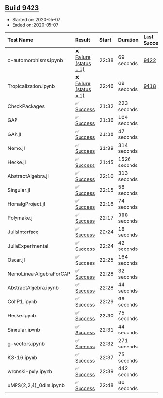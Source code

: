 ## [Build 9423](https://oscarci.mathematik.uni-kl.de/job/oscar/9423/)

* Started on: 2020-05-07
* Ended on: 2020-05-07

| Test Name    | Result | Start | Duration | Last Success | First Failure |
|:-------------|:-------|:------|:---------|:-------------|:--------------|
| c-automorphisms.ipynb | ❌ [Failure (status = 1)](https://oscarci.mathematik.uni-kl.de/job/oscar/9423/artifact/logs/build-9423/c-automorphisms.ipynb.log) | 22:38 | 69 seconds | [9422](https://oscarci.mathematik.uni-kl.de/job/oscar/9422/) | [9423](https://oscarci.mathematik.uni-kl.de/job/oscar/9423/) |
| Tropicalization.ipynb | ❌ [Failure (status = 1)](https://oscarci.mathematik.uni-kl.de/job/oscar/9423/artifact/logs/build-9423/Tropicalization.ipynb.log) | 22:46 | 69 seconds | [9418](https://oscarci.mathematik.uni-kl.de/job/oscar/9418/) | [9419](https://oscarci.mathematik.uni-kl.de/job/oscar/9419/) |
| CheckPackages | ✅ [Success](https://oscarci.mathematik.uni-kl.de/job/oscar/9423/artifact/logs/build-9423/CheckPackages.log) | 21:32 | 223 seconds |  |  |
| GAP | ✅ [Success](https://oscarci.mathematik.uni-kl.de/job/oscar/9423/artifact/logs/build-9423/GAP.log) | 21:36 | 164 seconds |  |  |
| GAP.jl | ✅ [Success](https://oscarci.mathematik.uni-kl.de/job/oscar/9423/artifact/logs/build-9423/GAP.jl.log) | 21:38 | 47 seconds |  |  |
| Nemo.jl | ✅ [Success](https://oscarci.mathematik.uni-kl.de/job/oscar/9423/artifact/logs/build-9423/Nemo.jl.log) | 21:39 | 314 seconds |  |  |
| Hecke.jl | ✅ [Success](https://oscarci.mathematik.uni-kl.de/job/oscar/9423/artifact/logs/build-9423/Hecke.jl.log) | 21:45 | 1526 seconds |  |  |
| AbstractAlgebra.jl | ✅ [Success](https://oscarci.mathematik.uni-kl.de/job/oscar/9423/artifact/logs/build-9423/AbstractAlgebra.jl.log) | 22:10 | 313 seconds |  |  |
| Singular.jl | ✅ [Success](https://oscarci.mathematik.uni-kl.de/job/oscar/9423/artifact/logs/build-9423/Singular.jl.log) | 22:15 | 58 seconds |  |  |
| HomalgProject.jl | ✅ [Success](https://oscarci.mathematik.uni-kl.de/job/oscar/9423/artifact/logs/build-9423/HomalgProject.jl.log) | 22:16 | 74 seconds |  |  |
| Polymake.jl | ✅ [Success](https://oscarci.mathematik.uni-kl.de/job/oscar/9423/artifact/logs/build-9423/Polymake.jl.log) | 22:17 | 388 seconds |  |  |
| JuliaInterface | ✅ [Success](https://oscarci.mathematik.uni-kl.de/job/oscar/9423/artifact/logs/build-9423/JuliaInterface.log) | 22:24 | 18 seconds |  |  |
| JuliaExperimental | ✅ [Success](https://oscarci.mathematik.uni-kl.de/job/oscar/9423/artifact/logs/build-9423/JuliaExperimental.log) | 22:24 | 42 seconds |  |  |
| Oscar.jl | ✅ [Success](https://oscarci.mathematik.uni-kl.de/job/oscar/9423/artifact/logs/build-9423/Oscar.jl.log) | 22:25 | 164 seconds |  |  |
| NemoLinearAlgebraForCAP | ✅ [Success](https://oscarci.mathematik.uni-kl.de/job/oscar/9423/artifact/logs/build-9423/NemoLinearAlgebraForCAP.log) | 22:28 | 32 seconds |  |  |
| AbstractAlgebra.ipynb | ✅ [Success](https://oscarci.mathematik.uni-kl.de/job/oscar/9423/artifact/logs/build-9423/AbstractAlgebra.ipynb.log) | 22:28 | 44 seconds |  |  |
| CohP1.ipynb | ✅ [Success](https://oscarci.mathematik.uni-kl.de/job/oscar/9423/artifact/logs/build-9423/CohP1.ipynb.log) | 22:29 | 69 seconds |  |  |
| Hecke.ipynb | ✅ [Success](https://oscarci.mathematik.uni-kl.de/job/oscar/9423/artifact/logs/build-9423/Hecke.ipynb.log) | 22:30 | 75 seconds |  |  |
| Singular.ipynb | ✅ [Success](https://oscarci.mathematik.uni-kl.de/job/oscar/9423/artifact/logs/build-9423/Singular.ipynb.log) | 22:31 | 44 seconds |  |  |
| g-vectors.ipynb | ✅ [Success](https://oscarci.mathematik.uni-kl.de/job/oscar/9423/artifact/logs/build-9423/g-vectors.ipynb.log) | 22:32 | 271 seconds |  |  |
| K3-16.ipynb | ✅ [Success](https://oscarci.mathematik.uni-kl.de/job/oscar/9423/artifact/logs/build-9423/K3-16.ipynb.log) | 22:37 | 75 seconds |  |  |
| wronski-poly.ipynb | ✅ [Success](https://oscarci.mathematik.uni-kl.de/job/oscar/9423/artifact/logs/build-9423/wronski-poly.ipynb.log) | 22:39 | 442 seconds |  |  |
| uMPS(2,2,4)_0dim.ipynb | ✅ [Success](https://oscarci.mathematik.uni-kl.de/job/oscar/9423/artifact/logs/build-9423/uMPS-2-2-4-_0dim.ipynb.log) | 22:48 | 86 seconds |  |  |

